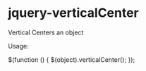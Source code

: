 jquery-verticalCenter
======================

Vertical Centers an object


Usage:

$(function () {
    $(object).verticalCenter();
});